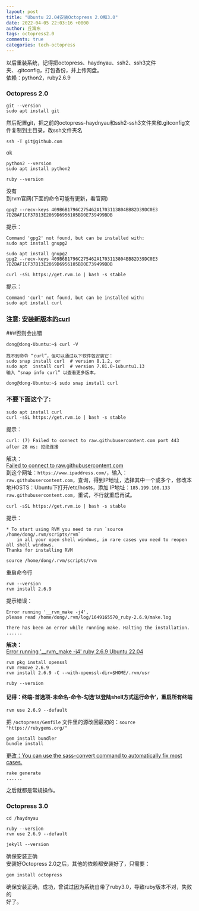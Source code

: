 ```yaml
---
layout: post
title: "Ubuntu 22.04安装Octopress 2.0和3.0"
date: 2022-04-05 22:03:16 +0800
author: 丘海东 
tags: octopress2.0
comments: true
categories: tech-octopress
---
```

以后重装系统，记得把octopress、haydnyau、ssh2、ssh3文件夹、.gitconfig，打包备份，并上传网盘。  
依赖：python2，ruby2.6.9  
### Octopress 2.0
```
git --version
sudo apt install git
```
然后配置git，把之前的octopress-haydnyau和ssh2-ssh3文件夹和.gitconfig文件复制到主目录，改ssh文件夹名  
```
ssh -T git@github.com
```
ok  
```
python2 --version
sudo apt install python2

ruby --version
```
没有  
到rvm官网(下面的命令可能有更新，看官网)  
```
gpg2 --recv-keys 409B6B1796C275462A1703113804BB82D39DC0E3 7D2BAF1CF37B13E2069D6956105BD0E739499BDB
```
提示：  
```
Command 'gpg2' not found, but can be installed with:
sudo apt install gnupg2
```
```
sudo apt install gnupg2
gpg2 --recv-keys 409B6B1796C275462A1703113804BB82D39DC0E3 7D2BAF1CF37B13E2069D6956105BD0E739499BDB

curl -sSL https://get.rvm.io | bash -s stable
```
提示：  
```
Command 'curl' not found, but can be installed with:
sudo apt install curl
```

### 注意: [安装新版本的curl](https://qiuhaidong.github.io/blog/2023/09/01/install-curl/)  

###否则会出错  

```
dong@dong-Ubuntu:~$ curl -V

找不到命令 “curl”，但可以通过以下软件包安装它：
sudo snap install curl  # version 8.1.2, or
sudo apt  install curl  # version 7.81.0-1ubuntu1.13
输入 “snap info curl” 以查看更多版本。

dong@dong-Ubuntu:~$ sudo snap install curl
```

### 不要下面这个了: 
```
sudo apt install curl
curl -sSL https://get.rvm.io | bash -s stable
```
提示：  
```
curl: (7) Failed to connect to raw.githubusercontent.com port 443 after 28 ms: 拒绝连接
```
解决：  
[Failed to connect to raw.githubusercontent.com](https://blog.csdn.net/u014375643/article/details/115826506)  
到这个网址：`https://www.ipaddress.com/`，输入：`raw.githubusercontent.com`，查询，得到IP地址，选择其中一个或多个，修改本地HOSTS：Ubuntu下打开/etc/hosts，添加 IP地址：`185.199.108.133 raw.githubusercontent.com`，重试，不行就重启再试。  
```
curl -sSL https://get.rvm.io | bash -s stable
```
提示：  
```  
* To start using RVM you need to run `source /home/dong/.rvm/scripts/rvm`
    in all your open shell windows, in rare cases you need to reopen all shell windows.
Thanks for installing RVM
```
```
source /home/dong/.rvm/scripts/rvm
```
重启命令行  
```
rvm --version
rvm install 2.6.9
```
提示错误：  
```
Error running '__rvm_make -j4',
please read /home/dong/.rvm/log/1649165570_ruby-2.6.9/make.log

There has been an error while running make. Halting the installation.
......
```

**解决：**  
[Error running '__rvm_make -j4' ruby 2.6.9 Ubuntu 22.04 ](https://github.com/rvm/rvm/issues/4370)  

```
rvm pkg install openssl
rvm remove 2.6.9
rvm install 2.6.9 -C --with-openssl-dir=$HOME/.rvm/usr
```
```
ruby --version
```

#### 记得：终端-首选项-未命名-命令-勾选‘以登陆shell方式运行命令’，重启所有终端

```
rvm use 2.6.9 --default
```

把 `/octopress/Gemfile` 文件里的源改回最初的：`source "https://rubygems.org/"`

```
gem install bundler
bundle install
```
[更改：You can use the sass-convert command to automatically fix most cases.](https://qiuhaidong.github.io/blog/2022/03/26/you-can-use-the-sass-convert-command-to-automatically-fix-most-cases/)
  
```
rake generate
......
```
之后就都是常规操作。  



### Octopress 3.0
```
cd /haydnyau
```
```
ruby --version
rvm use 2.6.9 --default
```
```
jekyll --version
```
确保安装正确  
安装好Octopress 2.0之后，其他的依赖都安装好了，只需要：  
```
gem install octopress
```
确保安装正确，成功，曾试过因为系统自带了ruby3.0，导致ruby版本不对，失败的  
好了。
